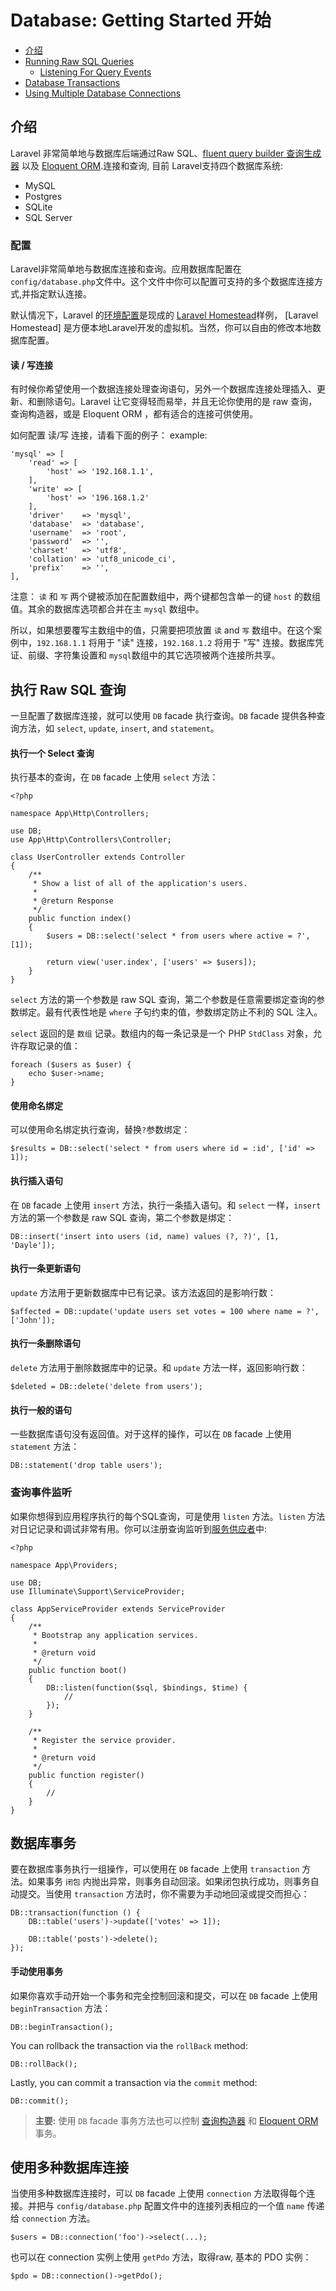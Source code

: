 # Database: Getting Started 开始

- [介绍](#introduction)
- [Running Raw SQL Queries](#running-queries)
    - [Listening For Query Events](#listening-for-query-events)
- [Database Transactions](#database-transactions)
- [Using Multiple Database Connections](#accessing-connections)

<a name="introduction"></a>
## 介绍

Laravel 非常简单地与数据库后端通过Raw SQL、[fluent query builder 查询生成器](/docs/{{version}}/queries) 以及 [Eloquent ORM](/docs/{{version}}/eloquent).连接和查询, 目前 Laravel支持四个数据库系统:

- MySQL
- Postgres
- SQLite
- SQL Server

<a name="configuration"></a>
### 配置

Laravel非常简单地与数据库连接和查询。应用数据库配置在`config/database.php`文件中。这个文件中你可以配置可支持的多个数据库连接方式,并指定默认连接。

默认情况下，Laravel 的[环境配置](/docs/{{version}}/installation#environment-configuration)是现成的 [Laravel Homestead](/docs/{{version}}/homestead)样例，
[Laravel Homestead] 是方便本地Laravel开发的虚拟机。当然，你可以自由的修改本地数据库配置。

<a name="read-write-connections"></a>
#### 读 / 写连接

有时候你希望使用一个数据连接处理查询语句，另外一个数据库连接处理插入、更新、和删除语句。Laravel 让它变得轻而易举，并且无论你使用的是 raw 查询，查询构造器，或是 Eloquent ORM ，都有适合的连接可供使用。

如何配置 读/写 连接，请看下面的例子：
example:

    'mysql' => [
        'read' => [
            'host' => '192.168.1.1',
        ],
        'write' => [
            'host' => '196.168.1.2'
        ],
        'driver'    => 'mysql',
        'database'  => 'database',
        'username'  => 'root',
        'password'  => '',
        'charset'   => 'utf8',
        'collation' => 'utf8_unicode_ci',
        'prefix'    => '',
    ],

注意： `读` 和 `写` 两个键被添加在配置数组中，两个键都包含单一的键 `host` 的数组值。其余的数据库选项都合并在主 `mysql` 数组中。

所以，如果想要覆写主数组中的值，只需要把项放置 `读` and `写` 数组中。在这个案例中，`192.168.1.1` 将用于 "读" 连接，`192.168.1.2` 将用于 "写" 连接。数据库凭证、前缀、字符集设置和 `mysql`数组中的其它选项被两个连接所共享。

<a name="running-queries"></a>
## 执行 Raw SQL 查询

一旦配置了数据库连接，就可以使用 `DB` facade 执行查询。`DB` facade 提供各种查询方法，如 `select`, `update`, `insert`, and `statement`。

#### 执行一个 Select 查询

执行基本的查询，在 `DB` facade 上使用 `select` 方法：

    <?php

    namespace App\Http\Controllers;

    use DB;
    use App\Http\Controllers\Controller;

    class UserController extends Controller
    {
        /**
         * Show a list of all of the application's users.
         *
         * @return Response
         */
        public function index()
        {
            $users = DB::select('select * from users where active = ?', [1]);

            return view('user.index', ['users' => $users]);
        }
    }

`select` 方法的第一个参数是 raw SQL 查询，第二个参数是任意需要绑定查询的参数绑定。最有代表性地是 `where` 子句约束的值，参数绑定防止不利的 SQL 注入。

`select` 返回的是 `数组` 记录。数组内的每一条记录是一个 PHP `StdClass` 对象，允许存取记录的值：

    foreach ($users as $user) {
        echo $user->name;
    }

#### 使用命名绑定

可以使用命名绑定执行查询，替换`?`参数绑定：

    $results = DB::select('select * from users where id = :id', ['id' => 1]);

#### 执行插入语句

在 `DB` facade 上使用 `insert` 方法，执行一条插入语句。和 `select` 一样，`insert` 方法的第一个参数是 raw SQL 查询，第二个参数是绑定：

    DB::insert('insert into users (id, name) values (?, ?)', [1, 'Dayle']);

#### 执行一条更新语句

`update` 方法用于更新数据库中已有记录。该方法返回的是影响行数：

    $affected = DB::update('update users set votes = 100 where name = ?', ['John']);

#### 执行一条删除语句

`delete` 方法用于删除数据库中的记录。和 `update` 方法一样，返回影响行数：

    $deleted = DB::delete('delete from users');

#### 执行一般的语句

一些数据库语句没有返回值。对于这样的操作，可以在 `DB` facade 上使用 `statement` 方法：

    DB::statement('drop table users');

<a name="listening-for-query-events"></a>
### 查询事件监听

如果你想得到应用程序执行的每个SQL查询，可是使用 `listen` 方法。`listen` 方法对日记记录和调试非常有用。你可以注册查询监听到[服务供应者](/docs/{{version}}/providers)中:

    <?php

    namespace App\Providers;

    use DB;
    use Illuminate\Support\ServiceProvider;

    class AppServiceProvider extends ServiceProvider
    {
        /**
         * Bootstrap any application services.
         *
         * @return void
         */
        public function boot()
        {
            DB::listen(function($sql, $bindings, $time) {
                //
            });
        }

        /**
         * Register the service provider.
         *
         * @return void
         */
        public function register()
        {
            //
        }
    }

<a name="database-transactions"></a>
## 数据库事务

要在数据库事务执行一组操作，可以使用在 `DB` facade 上使用 `transaction` 方法。如果事务 `闭包` 内抛出异常，则事务自动回滚。如果闭包执行成功，则事务自动提交。当使用 `transaction` 方法时，你不需要为手动地回滚或提交而担心：

    DB::transaction(function () {
        DB::table('users')->update(['votes' => 1]);

        DB::table('posts')->delete();
    });

#### 手动使用事务

如果你喜欢手动开始一个事务和完全控制回滚和提交，可以在 `DB` facade 上使用 `beginTransaction` 方法：

    DB::beginTransaction();

You can rollback the transaction via the `rollBack` method:

    DB::rollBack();

Lastly, you can commit a transaction via the `commit` method:

    DB::commit();

> **主要:** 使用 `DB` facade 事务方法也可以控制 [查询构造器](/docs/{{version}}/queries) 和 [Eloquent ORM](/docs/{{version}}/eloquent)事务。

<a name="accessing-connections"></a>
## 使用多种数据库连接

当使用多种数据库连接时，可以 `DB` facade 上使用 `connection` 方法取得每个连接。并把与 `config/database.php` 配置文件中的连接列表相应的一个值 `name` 传递给 `connection` 方法。

    $users = DB::connection('foo')->select(...);

也可以在 connection 实例上使用 `getPdo` 方法，取得raw, 基本的 PDO 实例：

    $pdo = DB::connection()->getPdo();
